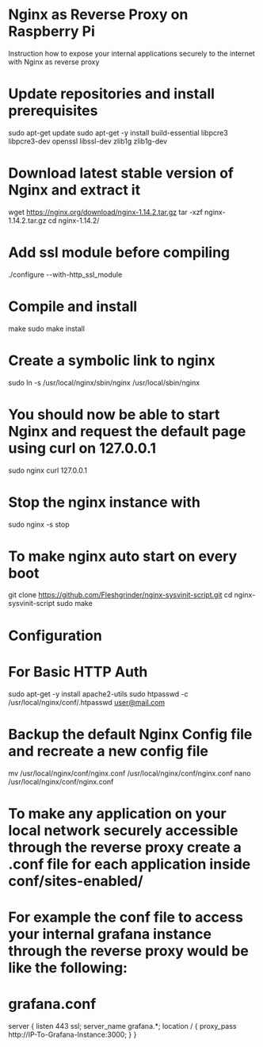 # Nginx as Reverse Proxy on Raspberry Pi

Instruction how to expose your internal applications securely to the internet with Nginx as reverse proxy

# Update repositories and install prerequisites
sudo apt-get update
sudo apt-get -y install build-essential libpcre3 libpcre3-dev openssl libssl-dev zlib1g zlib1g-dev
# Download latest stable version of Nginx and extract it
wget https://nginx.org/download/nginx-1.14.2.tar.gz
tar -xzf nginx-1.14.2.tar.gz
cd nginx-1.14.2/
# Add ssl module before compiling
./configure --with-http_ssl_module
# Compile and install
make
sudo make install
# Create a symbolic link to nginx
sudo ln -s /usr/local/nginx/sbin/nginx /usr/local/sbin/nginx

# You should now be able to start Nginx and request the default page using curl on 127.0.0.1
sudo nginx 
curl 127.0.0.1
# Stop the nginx instance with
sudo nginx -s stop

# To make nginx auto start on every boot
git clone https://github.com/Fleshgrinder/nginx-sysvinit-script.git
cd nginx-sysvinit-script
sudo make

# Configuration
# For Basic HTTP Auth 
sudo apt-get -y install apache2-utils
sudo htpasswd -c /usr/local/nginx/conf/.htpasswd user@mail.com

# Backup the default Nginx Config file and recreate a new config file
mv /usr/local/nginx/conf/nginx.conf /usr/local/nginx/conf/nginx.conf
nano /usr/local/nginx/conf/nginx.conf


# To make any application on your local network securely accessible through the reverse proxy create a .conf file for each application inside conf/sites-enabled/ 
# For example the conf file to access your internal grafana instance through the reverse proxy would be like the following:

# grafana.conf
server {
    listen 443 ssl;
    server_name grafana.*;
    location / {
      proxy_pass http://IP-To-Grafana-Instance:3000;
    }
}

